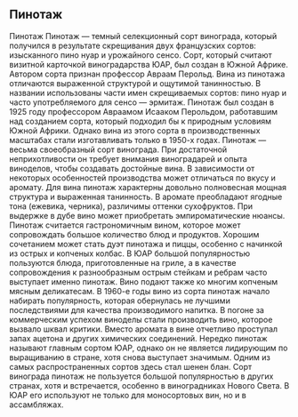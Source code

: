 ## Пинотаж 

Пинотаж
Пинотаж — темный селекционный сорт винограда, который получился в результате скрещивания двух французских сортов: изысканного пино нуар и урожайного сенсо. Сорт, который считают визитной карточкой виноградарства ЮАР, был создан в Южной Африке. Автором сорта признан профессор Авраам Перольд. Вина из пинотажа отличаются выраженной структурой и ощутимой танинностью. В названии использованы части имен скрещиваемых сортов: пино нуар и часто употребляемого для сенсо — эрмитаж.
Пинотаж был создан в 1925 году профессором Авраамом Исааком Перольдом, работавшим над созданием сорта, который подходил бы к природным условиям Южной Африки. Однако вина из этого сорта в производственных масштабах стали изготавливать только в 1950-х годах.
Пинотаж — весьма своеобразный сорт винограда. При достаточной неприхотливости он требует внимания виноградарей и опыта виноделов, чтобы создавать достойные вина. В зависимости от некоторых особенностей производства может отличаться по вкусу и аромату. Для вина пинотаж характерны довольно полновесная мощная структура и выраженная танинность. В аромате преобладают ягодные тона (ежевика, черника), различимы оттенки сухофруктов. При выдержке в дубе вино может приобретать эмпироматические нюансы.
Пинотаж считается гастрономичным вином, которое может сопровождать большое количество блюд и продуктов. Хорошим сочетанием может стать дуэт пинотажа и пиццы, особенно с начинкой из острых и копченых колбас. В ЮАР большой популярностью пользуются блюда, приготовленные на гриле, а в качестве сопровождения к разнообразным острым стейкам и ребрам часто выступает именно пинотаж. Вино подают также ко многим копченым мясным деликатесам.
В 1960-е годы вино из сорта пинотаж начало набирать популярность, которая обернулась не лучшими последствиями для качества производимого напитка. В погоне за коммерческим успехом виноделы стали производить вино, которое вызвало шквал критики. Вместо аромата в вине отчетливо проступал запах ацетона и других химических соединений.
Нередко пинотаж называют главным сортом ЮАР, однако он не является лидирующим по выращиванию в стране, хотя снова выступает значимым. Одним из самых распространенных сортов здесь стал шенен блан.
Сорт винограда пинотаж не пользуется большой популярностью в других странах, хотя и встречается, особенно в виноградниках Нового Света. В ЮАР его используют не только для моносортовых вин, но и в ассамбляжах.
